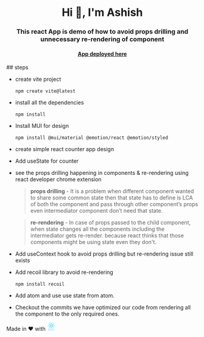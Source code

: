 <h1 align="center">Hi 👋, I'm Ashish</h1>
<h3 align="center">This react App is demo of how to avoid props drilling and unnecessary re-rendering of component</h3>
<h4 align="center"><a href="https://simple-react-with-recoil.vercel.app/" target="_blank" rel="noreferrer">App deployed here</a></h4>
## steps

- create vite project    
    ```
    npm create vite@latest
    ```
- install all the dependencies
    ```
    npm install
    ```
- Install MUI for design
    ```
    npm install @mui/material @emotion/react @emotion/styled
    ```
- create simple react counter app design
- Add useState for counter
- see the props drilling happening in components & re-rendering using react developer chrome extension
  
  > **props drilling** - It is a problem when different component wanted to share some common state then that state has to define is LCA of both the component and pass through other component’s props even intermediator component don’t need that state.
  
  > **re-rendering** - In case of props passed to the child component, when state changes all the components including the intermediator gets re-render. because react thinks that those components might be using state even they don't.

- Add useContext hook to avoid props drilling but re-rendering issue still exists
- Add recoil library to avoid re-rendering
    ```
    npm install recoil
    ```
- Add atom and use use state from atom.
- Checkout the commits we have optimized our code from rendering all the component to the only required ones.

Made in ❤️ with <a href="https://reactjs.org/" target="_blank" rel="noreferrer"> <img src="https://raw.githubusercontent.com/devicons/devicon/master/icons/react/react-original-wordmark.svg" alt="react" width="22" height="22"/> </a>
